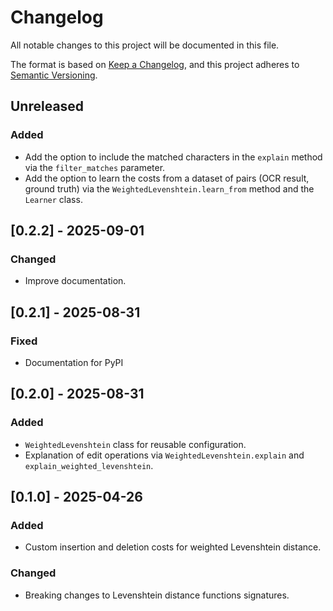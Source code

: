 # Changelog

All notable changes to this project will be documented in this file.

The format is based on [Keep a Changelog](https://keepachangelog.com/en/1.1.0/),
and this project adheres to [Semantic Versioning](https://semver.org/spec/v2.0.0.html).

## Unreleased

### Added

- Add the option to include the matched characters in the `explain` method via the `filter_matches` parameter.
- Add the option to learn the costs from a dataset of pairs (OCR result, ground truth) via the `WeightedLevenshtein.learn_from` method and the `Learner` class.

## [0.2.2] - 2025-09-01

### Changed

- Improve documentation.

## [0.2.1] - 2025-08-31

### Fixed

- Documentation for PyPI

## [0.2.0] - 2025-08-31

### Added

- `WeightedLevenshtein` class for reusable configuration.
- Explanation of edit operations via `WeightedLevenshtein.explain` and `explain_weighted_levenshtein`.

## [0.1.0] - 2025-04-26

### Added

- Custom insertion and deletion costs for weighted Levenshtein distance.

### Changed

- Breaking changes to Levenshtein distance functions signatures.
